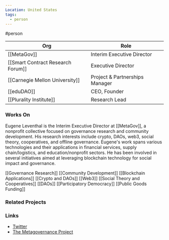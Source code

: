 ```yaml
---
Location: United States
tags:
  - person
---
```

#person

| Org                               | Role                           |
| --------------------------------- | ------------------------------ |
| [[MetaGov]]                       | Interim Executive Director     |
| [[Smart Contract Research Forum]] | Executive Director             |
| [[Carnegie Mellon University]]    | Project & Partnerships Manager |
| [[eduDAO]]                        | CEO, Founder                   |
| [[Plurality Institute]]           | Research Lead                  |

### Works On

Eugene Leventhal is the Interim Executive Director at [[MetaGov]], a nonprofit collective focused on governance research and community development. His research interests include crypto, DAOs, web3, social theory, cooperatives, and offline governance. Eugene's work spans various technologies and their applications in financial services, supply chain/logistics, and education/nonprofit sectors. He has been involved in several initiatives aimed at leveraging blockchain technology for social impact and governance.

[[Governance Research]]
[[Community Development]]
[[Blockchain Applications]]
[[Crypto and DAOs]]
[[Web3]]
[[Social Theory and Cooperatives]]
[[DAOs]]
[[Participatory Democracy]]
[[Public Goods Funding]]

### Related Projects

### Links

- [Twitter](https://twitter.com/bbeats1)
- [The Metagovernance Project](https://metagov.org/)